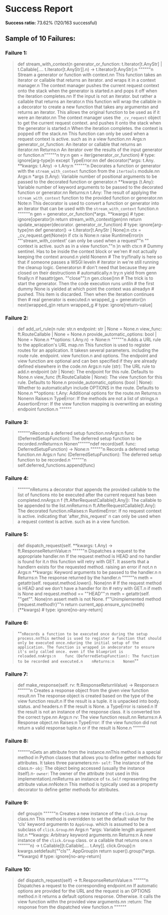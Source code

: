 # Success Report

**Success ratio:** 73.62% (120/163 successful)

## Sample of 10 Failures:

### Failure 1:
> def stream_with_context(n    generator_or_function: t.Iterator[t.AnyStr] | t.Callable[.... t.Iterator[t.AnyStr]].n) -> t.Iterator[t.AnyStr]:n    """"""n    Stream a generator or function with context.nn    This function takes an iterator or callable that returns an iterator. and wraps it in a context manager.n    The context manager pushes the current request context onto the stack when the generator is started.n    and pops it off when the iteration completes.nn    If the input is not an iterator. but rather a callable that returns an iterator.n    this function will wrap the callable in a decorator to create a new function that takes any argumentsn    and returns an iterator. This allows the original function to be used as if it were an iterator.nn    The context manager uses the `_cv_request` object to get the current request context. and pushes it onto the stack when the generator is started.n    When the iteration completes. the context is popped off the stack.nn    This function can only be used when a request context is active. such as in a view function.nn    Args:n        generator_or_function: An iterator or callable that returns an iterator.nn    Returns:n        An iterator over the results of the input generator or function.n""""""n    try:n        gen = iter(generator_or_function)  # type: ignore[arg-type]n    except TypeError:nn        def decorator(*args: t.Any. **kwargs: t.Any) -> t.Any:n            """"""n            Decorates a function or generator with the `stream_with_context` function from the `itertools` module.nn            Args:n                *args (t.Any): Variable number of positional arguments to be passed to the decorated function or generator.n                **kwargs (t.Any): Variable number of keyword arguments to be passed to the decorated function or generator.nn            Returns:n                t.Any: The result of applying the `stream_with_context` function to the provided function or generator.nn            Note:n                This decorator is used to convert a function or generator into an iterator that can be used with the `stream_with_context` function.n            """"""n            gen = generator_or_function(*args. **kwargs)  # type: ignore[operator]n            return stream_with_context(gen)nn        return update_wrapper(decorator. generator_or_function)  # type: ignore[arg-type]nn    def generator() -> t.Iterator[t.AnyStr | None]:n        ctx = _cv_request.get(None)n        if ctx is None:n            raise RuntimeError(n                ""'stream_with_context' can only be used when a request""n                "" context is active. such as in a view function.""n            )n        with ctx:n            # Dummy sentinel.  Has to be inside the context block or we'ren            # not actually keeping the context around.n            yield Nonenn            # The try/finally is here so that if someone passes a WSGI leveln            # iterator in we're still running the cleanup logic.  Generatorsn            # don't need that because they are closed on their destructionn            # automatically.n            try:n                yield from genn            finally:n                if hasattr(gen. ""close""):n                    gen.close()nn    # The trick is to start the generator.  Then the code execution runs untiln    # the first dummy None is yielded at which point the context was alreadyn    # pushed.  This item is discarded.  Then when the iteration continues then    # real generator is executed.n    wrapped_g = generator()n    next(wrapped_g)n    return wrapped_g  # type: ignore[return-value]

### Failure 2:
> def add_url_rule(n    rule: str.n    endpoint: str | None = None.n    view_func: ft.RouteCallable | None = None.n    provide_automatic_options: bool | None = None.n    **options: t.Any.n) -> None:n    """"""n    Adds a URL rule to the application's URL map.nn    This function is used to register routes for an application. It takesn    several parameters. including the route rule. endpoint. view function.n    and options. The endpoint and view function are optional and can ben    specified if they are already defined elsewhere in the code.nn    Args:n        rule (str): The URL rule to add.n        endpoint (str | None): The endpoint for this rule. Defaults to None.n        view_func (ft.RouteCallable | None): The view function for this rule. Defaults to None.n        provide_automatic_options (bool | None): Whether to automaticallyn            include OPTIONS in the route. Defaults to None.n        **options: t.Any: Additional options for the route.nn    Returns:n        Nonenn    Raises:n        TypeError: If the methods are not a list of strings.n        AssertionError: If the view function mapping is overwriting an existing endpoint function.n    """"""

### Failure 3:
> """"""nRecords a deferred setup function.nnArgs:n    func (DeferredSetupFunction): The deferred setup function to be recorded.nnReturns:n    Nonen""""""ndef record(self. func: DeferredSetupFunction) -> None:n    """"""n    Records a deferred setup function.nn    Args:n        func (DeferredSetupFunction): The deferred setup function to be recorded.n    """"""n    self.deferred_functions.append(func)

### Failure 4:
> """"""nReturns a decorator that appends the provided callable to the list of functions nto be executed after the current request has been completed.nnArgs:n    f (ft.AfterRequestCallable[t.Any]): The callable to be appended to the list.nnReturns:n    ft.AfterRequestCallable[t.Any]: The decorated function.nRaises:n    RuntimeError: If no request context is active. indicating that 'after_this_request' n                  can only be used when a request context is active. such as in a view function.

### Failure 5:
> def dispatch_request(self. **kwargs: t.Any) -> ft.ResponseReturnValue:n    """"""n    Dispatches a request to the appropriate handler.nn    If the request method is HEAD and no handler is found for it.n    this function will retry with GET. It asserts that a handlern    exists for the requested method. raising an error if not.n    n    Args:n        **kwargs: Keyword arguments to be passed to the handler.n        n    Returns:n        The response returned by the handler.n    """"""n    meth = getattr(self. request.method.lower(). None)nn    # If the request method is HEAD and we don't have a handler for itn    # retry with GET.n    if meth is None and request.method == ""HEAD"":n        meth = getattr(self. ""get"". None)nn    assert meth is not None. f""Unimplemented method {request.method!r}""n    return current_app.ensure_sync(meth)(**kwargs)  # type: ignore[no-any-return]

### Failure 6:
> ""```nRecords a function to be executed once during the setup process.nnThis method is used to register a function that should only be executed once.nduring the initial setup of the application. The function is wrapped in andecorator to ensure it's only called once. even if the blueprint is reloaded.nnArgs:n    func (DeferredSetupFunction): The function to be recorded and executed.n    nReturns:n    Nonen```""

### Failure 7:
> def make_response(self. rv: ft.ResponseReturnValue) -> Response:n    """"""n    Creates a response object from the given view function result.nn    The response object is created based on the type of the view function result.n    If the result is a tuple. it is unpacked into body. status. and headers.n    If the result is None. a TypeError is raised.n    If the result is not an instance of the response class. it is converted ton    the correct type.nn    Args:n        rv: The view function result.nn    Returns:n        A Response object.nn    Raises:n        TypeError: If the view function did not return a valid response tuple.n            or if the result is None.n    """"""

### Failure 8:
> """"""nGets an attribute from the instance.nnThis method is a special method in Python classes that allows you to define getter methods for attributes. It takes three parameters:nn- `self`: The instance of the class.n- `obj`: The object being accessed (usually the instance itself).n- `owner`: The owner of the attribute (not used in this implementation).nnReturns an instance of `te.Self` representing the attribute value.nnNote:n    This method is typically used as a property decorator to define getter methods for attributes.

### Failure 9:
> def group(n    """"""n    Creates a new instance of the `click.Group` class.nn    This method is overridden to set the default value for the 'cls' keyword argumentn    to `AppGroup`. which is assumed to be a subclass of `click.Group`.nn    Args:n        *args: Variable length argument list.n        **kwargs: Arbitrary keyword arguments.nn    Returns:n        A new instance of the `click.Group` class. or a callable that returns one.n    """"""n) -> t.Callable[[t.Callable[.... t.Any]]. click.Group]:n    kwargs.setdefault(""cls"". AppGroup)n    return super().group(*args. **kwargs)  # type: ignore[no-any-return]

### Failure 10:
> def dispatch_request(self) -> ft.ResponseReturnValue:n    """"""n    Dispatches a request to the corresponding endpoint.nn    If automatic options are provided for the URL and the request is an OPTIONS method.n    it returns a default options response. Otherwise. it calls the view function withn    the provided view arguments.nn    :return: The response from the dispatched view function.n    """"""

